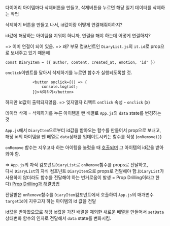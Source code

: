 다이어리 아이템마다 삭제버튼을 만들고, 삭제버튼을 누르면 해당 일기 데이터를 삭제하는 작업



삭제하기 버튼을 만들고 나서, id값이랑 어떻게 연결해줘야하지?

id값에 해당하는 아이템을 지워야 하니까, 연결을 해야 하는데 어떻게 연결하지?

=> 이미 연결이 되어 있음. => 왜? 부모 컴포넌트인 `DiaryList.js`의 `it.id`로 prop으로 보내주고 있기 때문에

```react
const DiaryItem = ({ author, content, created_at, emotion, 'id' })
```



`onclick`이벤트를 달아서 삭제하기를 누르면 함수가 실행되도록할 것.

```react
            <button onclick={() => {
                console.log(id);
            }}>삭제하기</button>
```

하지만 id값이 출력되지않음. => 잊지말자 리액트 `onClick` 속성 - `onclick` (x)



데이터 삭제 = 삭제하기를 누른 아이템을 뺀 배열로 `App.js`의 `data` state를 변경하는 것

`App.js`에서 `DiaryItem`으로부터 id값을 받아오는 함수를 만들어서 prop으로 보내고, 해당 id의 아이템을 뺀 배열로 `data`상태를 업데이트시키는 함수를 작성 (`onRemove()`)



`onRemove` 함수는 지우고자 하는 아이템을 눌렀을 때 <u>호출되며</u> 그 아이템의 id값을 받아와야 함.

=> `App.js`의 자식 컴포넌트`DiaryList`로 `onRemove`함수를 props로 전달하고,<br>다시 `DiaryList`의 자식 컴포넌트 `DiaryItem`으로 props로 전달해야 함.(`DiaryList`가 사용하지 않더라도 함수를 전달해야 하는 번거로움이 발생 = Prop Drilling이라고 한다) [Prop Drilling과 해결방법](https://slog.website/post/13)



전달받은 `onRemove`함수를 `DiaryItem`컴포넌트에서 호출하여 `App.js`의 매개변수 `targetId`에 지우고자 하는 아이템의 id 값을 전달



id값을 받아왔으므로 해당 id값을 가진 배열을 제외한 새로운 배열을 만들어서 `setData` 상태변화 함수의 인자로 전달해서 `data` state를 변화시킴.

